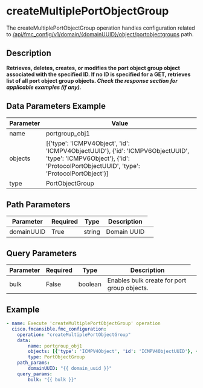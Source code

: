 # createMultiplePortObjectGroup

The createMultiplePortObjectGroup operation handles configuration related to [/api/fmc_config/v1/domain/{domainUUID}/object/portobjectgroups](/paths//api/fmc_config/v1/domain/{domain_uuid}/object/portobjectgroups.md) path.&nbsp;
## Description
**Retrieves, deletes, creates, or modifies the port object group object associated with the specified ID. If no ID is specified for a GET, retrieves list of all port object group objects. _Check the response section for applicable examples (if any)._**

## Data Parameters Example
| Parameter | Value |
| --------- | -------- |
| name | portgroup_obj1 |
| objects | [{'type': 'ICMPV4Object', 'id': 'ICMPV4ObjectUUID'}, {'id': 'ICMPV6ObjectUUID', 'type': 'ICMPV6Object'}, {'id': 'ProtocolPortObjectUUID', 'type': 'ProtocolPortObject'}] |
| type | PortObjectGroup |

## Path Parameters
| Parameter | Required | Type | Description |
| --------- | -------- | ---- | ----------- |
| domainUUID | True | string <td colspan=3> Domain UUID |

## Query Parameters
| Parameter | Required | Type | Description |
| --------- | -------- | ---- | ----------- |
| bulk | False | boolean <td colspan=3> Enables bulk create for port group objects. |

## Example
```yaml
- name: Execute 'createMultiplePortObjectGroup' operation
  cisco.fmcansible.fmc_configuration:
    operation: "createMultiplePortObjectGroup"
    data:
        name: portgroup_obj1
        objects: [{'type': 'ICMPV4Object', 'id': 'ICMPV4ObjectUUID'}, {'id': 'ICMPV6ObjectUUID', 'type': 'ICMPV6Object'}, {'id': 'ProtocolPortObjectUUID', 'type': 'ProtocolPortObject'}]
        type: PortObjectGroup
    path_params:
        domainUUID: "{{ domain_uuid }}"
    query_params:
        bulk: "{{ bulk }}"

```